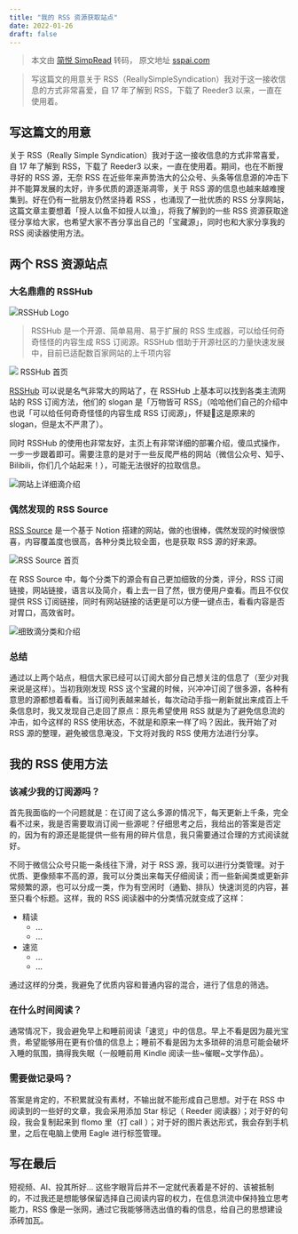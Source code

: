 ```yaml
---
title: "我的 RSS 资源获取站点"
date: 2022-01-26
draft: false
---
```


> 本文由 [简悦 SimpRead](http://ksria.com/simpread/) 转码， 原文地址 [sspai.com](https://sspai.com/post/66150)

> 写这篇文的用意关于 RSS（ReallySimpleSyndication）我对于这一接收信息的方式非常喜爱，自 17 年了解到 RSS，下载了 Reeder3 以来，一直在使用着。

写这篇文的用意
-------

关于 RSS（Really Simple Syndication）我对于这一接收信息的方式非常喜爱，自 17 年了解到 RSS，下载了 Reeder3 以来，一直在使用着。期间，也在不断搜寻好的 RSS 源，无奈 RSS 在近些年来声势浩大的公众号、头条等信息源的冲击下并不能算发展的太好，许多优质的源逐渐凋零，关于 RSS 源的信息也越来越难搜集到。好在仍有一批朋友仍然坚持着 RSS ，也涌现了一批优质的 RSS 分享网站，这篇文章主要想着「授人以鱼不如授人以渔」，将我了解到的一些 RSS 资源获取途径分享给大家，也希望大家不吝分享出自己的「宝藏源」，同时也和大家分享我的 RSS 阅读器使用方法。

两个 RSS 资源站点
-----------

### 大名鼎鼎的 RSSHub

![](https://cdn.sspai.com/2021/04/19/7f3367af1ed10675bf4191fab1a6e638.png)RSSHub Logo

> RSSHub 是一个开源、简单易用、易于扩展的 RSS 生成器，可以给任何奇奇怪怪的内容生成 RSS 订阅源。RSSHub 借助于开源社区的力量快速发展中，目前已适配数百家网站的上千项内容

![](https://cdn.sspai.com/2021/04/19/2035c30672b1fa81ffad2ac39232d253.png) RSSHub 首页

[RSSHub](https://docs.rsshub.app/) 可以说是名气非常大的网站了，在 RSSHub 上基本可以找到各类主流网站的 RSS 订阅方法，他们的 slogan 是「万物皆可 RSS」（哈哈他们自己的介绍中也说「可以给任何奇奇怪怪的内容生成 RSS 订阅源」，怀疑🤨这是原来的 slogan，但是太不严肃了）。

同时 RSSHub 的使用也非常友好，主页上有非常详细的部署介绍，傻瓜式操作，一步一步跟着即可。需要注意的是对于一些反爬严格的网站（微信公众号、知乎、Bilibili，你们几个站起来！），可能无法很好的拉取信息。

![](https://cdn.sspai.com/2021/04/19/90ffc12fc686adf2119f58033d6eb43c.png)网站上详细滴介绍

### 偶然发现的 RSS Source

[RSS Source](https://rss-source.com) 是一个基于 Notion 搭建的网站，做的也很棒，偶然发现的时候很惊喜，内容覆盖度也很高，各种分类比较全面，也是获取 RSS 源的好来源。

![](https://cdn.sspai.com/2021/04/19/99f7d37e56144f5f82a4d92c5b39cf1f.png)RSS Source 首页

在 RSS Source 中，每个分类下的源会有自己更加细致的分类，评分，RSS 订阅链接，网站链接，语言以及简介，看上去一目了然，很方便用户查看。而且不仅仅提供 RSS 订阅链接，同时有网站链接的话更是可以方便一键点击，看看内容是否对胃口，高效省时。

![](https://cdn.sspai.com/2021/04/19/08de80686b9de10119bbad9869fd5f05.png)细致滴分类和介绍

### 总结

通过以上两个站点，相信大家已经可以订阅大部分自己想关注的信息了（至少对我来说是这样）。当初我刚发现 RSS 这个宝藏的时候，兴冲冲订阅了很多源，各种有意思的源都想着看看。当订阅列表越来越长，每次动动手指一刷新就出来成百上千条信息时，我又发现自己走回了原点：原先希望使用 RSS 就是为了避免信息流的冲击，如今这样的 RSS 使用状态，不就是和原来一样了吗？因此，我开始了对 RSS 源的整理，避免被信息淹没，下文将对我的 RSS 使用方法进行分享。

我的 RSS 使用方法
-----------

### 该减少我的订阅源吗？

首先我面临的一个问题就是：在订阅了这么多源的情况下，每天更新上千条，完全看不过来，我是否需要取消订阅一些源呢？仔细思考之后，我给出的答案是否定的，因为有的源还是能提供一些有用的碎片信息，我只需要通过合理的方式阅读就好。

不同于微信公众号只能一条线往下滑，对于 RSS 源，我可以进行分类管理。对于优质、更像频率不高的源，我可以分类出来每天仔细阅读；而一些新闻类或更新非常频繁的源，也可以分成一类，作为有空闲时（通勤、排队）快速浏览的内容，甚至只看个标题。这样，我的 RSS 阅读器中的分类情况就变成了这样：

*   精读
    *   ...
    *   ...
*   速览
    *   ...
    *   ...

  通过这样的分类，我避免了优质内容和普通内容的混合，进行了信息的筛选。

### 在什么时间阅读？

通常情况下，我会避免早上和睡前阅读「速览」中的信息。早上不看是因为晨光宝贵，希望能够用在更有价值的信息上；睡前不看是因为太多琐碎的消息可能会破坏入睡的氛围，搞得我失眠（一般睡前用 Kindle 阅读一些~催眠~文学作品）。

### 需要做记录吗？

答案是肯定的，不积累就没有素材，不输出就不能形成自己思想。对于在 RSS 中阅读到的一些好的文章，我会采用添加 Star 标记（ Reeder 阅读器）；对于好的句段，我会复制起来到 flomo 里（打 call ）；对于好的图片表达形式，我会存到手机里，之后在电脑上使用 Eagle 进行标签管理。

写在最后
----

短视频、AI、投其所好... 这些字眼背后并不一定就代表着是不好的、该被抵制的，不过我还是想能够保留选择自己阅读内容的权力，在信息洪流中保持独立思考能力，RSS 像是一张网，通过它我能够筛选出值的看的信息，给自己的思想建设添砖加瓦。
